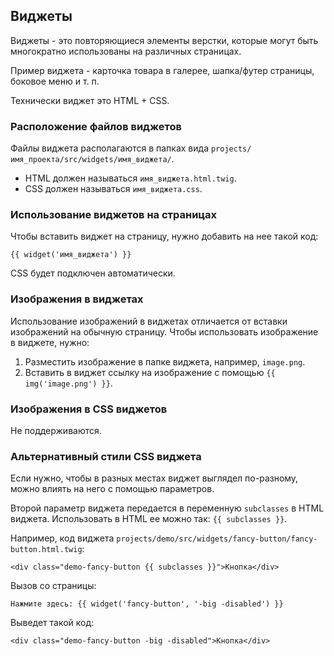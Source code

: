 ## Виджеты

Виджеты - это повторяющиеся элементы верстки, которые 
могут быть многократно использованы на различных страницах.

Пример виджета - карточка товара в галерее, шапка/футер страницы, 
боковое меню и т. п.

Технически виджет это HTML + CSS.

### Расположение файлов виджетов

Файлы виджета располагаются в папках вида `projects/имя_проекта/src/widgets/имя_виджета/`.

 * HTML должен называться `имя_виджета.html.twig`.
 * CSS должен называться `имя_виджета.css`.
 
### Использование виджетов на страницах

Чтобы вставить виджет на страницу, нужно добавить на нее такой код:

```
{{ widget('имя_виджета') }}
```

CSS будет подключен автоматически.

### Изображения в виджетах

Использование изображений в виджетах отличается от вставки изображений на обычную страницу. Чтобы использовать
изображение в виджете, нужно:

 1. Разместить изображение в папке виджета, например, `image.png`.
 2. Вставить в виджет ссылку на изображение с помощью `{{ img('image.png') }}`.

### Изображения в CSS виджетов

Не поддерживаются.

### Альтернативный стили CSS виджета

Если нужно, чтобы в разных местах виджет выглядел по-разному, можно влиять на него с помощью параметров.

Второй параметр виджета передается в переменную `subclasses` в HTML виджета. Использовать в HTML ее можно так: `{{ subclasses }}`.

Например, код виджета `projects/demo/src/widgets/fancy-button/fancy-button.html.twig`:

```
<div class="demo-fancy-button {{ subclasses }}">Кнопка</div>
```

Вызов со страницы:

```
Нажмите здесь: {{ widget('fancy-button', '-big -disabled') }}
```

Выведет такой код:

```
<div class="demo-fancy-button -big -disabled">Кнопка</div>
```

